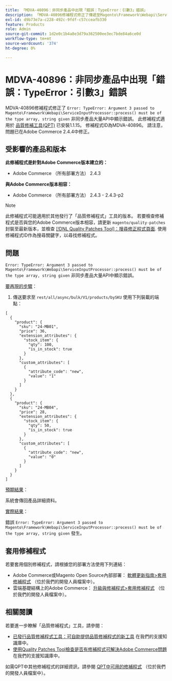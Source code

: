 ```yaml
---
title: 「MDVA-40896：非同步產品中出現「錯誤：TypeError：引數3」錯誤」
description: 「MDVA-40896修補程式修正了傳遞至Magento\Framework\Webapi\ServiceInputProcessor：：process()的「錯誤：TypeError：引數3」必須是型別陣列且字串已指定」錯誤會顯示在非同步產品大量API中的問題。 安裝[Quality Patches Tool (QPT)](/help/announcements/adobe-commerce-announcements/magento-quality-patches-released-new-tool-to-self-serve-quality-patches.md) 1.1.15時，即可使用此修補程式。 修補程式ID為MDVA-40896。 請注意，Adobe Commerce 2.4.4已修正此問題。
exl-id: d9b73e7a-c228-492c-9fdf-c57cceafb330
feature: Products
role: Admin
source-git-commit: 1d2e0c1b4a8e3d79a362500ee3ec7bde84a6ce0d
workflow-type: tm+mt
source-wordcount: '374'
ht-degree: 0%

---
```


# MDVA-40896：非同步產品中出現「錯誤：TypeError：引數3」錯誤

MDVA-40896修補程式修正了 `Error: TypeError: Argument 3 passed to Magento\Framework\Webapi\ServiceInputProcessor::process() must be of the type array, string given` 非同步產品大量API中顯示錯誤。 此修補程式適用於 [品質修補工具(QPT)](/help/announcements/adobe-commerce-announcements/magento-quality-patches-released-new-tool-to-self-serve-quality-patches.md) 已安裝1.1.15。 修補程式ID為MDVA-40896。 請注意，問題已在Adobe Commerce 2.4.4中修正。

## 受影響的產品和版本

**此修補程式是針對Adobe Commerce版本建立的：**

* Adobe Commerce （所有部署方法） 2.4.3

**與Adobe Commerce版本相容：**

* Adobe Commerce （所有部署方法） 2.4.3 - 2.4.3-p2

>[!NOTE]
>
>此修補程式可能適用於其他發行了「品質修補程式」工具的版本。 若要檢查修補程式是否與您的Adobe Commerce版本相容，請更新 `magento/quality-patches` 封裝至最新版本，並檢查 [[!DNL Quality Patches Tool]：搜尋修正程式頁面](https://devdocs.magento.com/quality-patches/tool.html#patch-grid). 使用修補程式ID作為搜尋關鍵字，以尋找修補程式。

## 問題

`Error: TypeError: Argument 3 passed to Magento\Framework\Webapi\ServiceInputProcessor::process() must be of the type array, string given` 非同步產品大量API中顯示錯誤。

<u>要再現的步驟</u>：

1. 傳送要求至 `rest/all/async/bulk/V1/products/bySKU` 使用下列裝載的端點：

```RESTAPI
[
  {
    "product": {
      "sku": "24-MB01",
      "price": 36,
      "extension_attributes": {
        "stock_item": {
          "qty": 100,
          "is_in_stock": true
        }
      },
      "custom_attributes": [
        {
          "attribute_code": "new",
          "value": "1"
        }
      ]
    }
  },
  {
    "product": {
      "sku": "24-MB04",
      "price": 28,
      "extension_attributes": {
        "stock_item": {
          "qty": 50,
          "is_in_stock": true
        }
      },
      "custom_attributes": [
        {
          "attribute_code": "new",
          "value": "0"
        }
      ]
    }
  }
]
```

<u>預期結果</u>：

系統會傳回產品詳細資料。

<u>實際結果</u>：

錯誤 `Error: TypeError: Argument 3 passed to Magento\Framework\Webapi\ServiceInputProcessor::process() must be of the type array, string given` 發生。

## 套用修補程式

若要套用個別修補程式，請根據您的部署方法使用下列連結：

* Adobe Commerce或Magento Open Source內部部署： [軟體更新指南>套用修補程式](https://devdocs.magento.com/guides/v2.4/comp-mgr/patching/mqp.html) （位於我們的開發人員檔案中）。
* 雲端基礎結構上的Adobe Commerce： [升級與修補程式>套用修補程式](https://devdocs.magento.com/cloud/project/project-patch.html) （位於我們的開發人員檔案中）。

## 相關閱讀

若要進一步瞭解「品質修補程式」工具，請參閱：

* [已發行品質修補程式工具：可自助提供品質修補程式的新工具](/help/announcements/adobe-commerce-announcements/magento-quality-patches-released-new-tool-to-self-serve-quality-patches.md) 在我們的支援知識庫中。
* [使用Quality Patches Tool檢查是否有修補程式可解決Adobe Commerce問題](/help/support-tools/patches-available-in-qpt-tool/check-patch-for-magento-issue-with-magento-quality-patches.md) 在我們的支援知識庫中。

如需QPT中其他修補程式的詳細資訊，請參閱 [QPT中可用的修補程式](https://devdocs.magento.com/quality-patches/tool.html#patch-grid) （位於我們的開發人員檔案中）。

